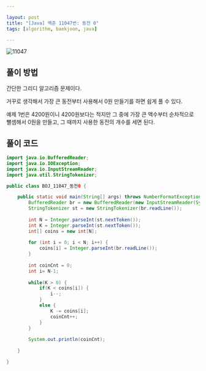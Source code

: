 ```yaml
---

layout: post
title: "[Java] 백준 11047번: 동전 0"
tags: [algorithm, baekjoon, java]

---
```


![11047](https://github.com/piacu/piacu.github.io/assets/26267376/654e1517-a4b7-4b54-9386-3f0801c042fe)



## 풀이 방법

간단한 그리디 알고리즘 문제이다.

거꾸로 생각해서 가장 큰 동전부터 사용해서 0원 만들기를 하면 쉽게 풀 수 있다.

예제 1번은 4200원이니 4200원보다는 적지만 그 중에 가장 큰 액수부터 순차적으로 뺄셈해서 0원을 만들고, 그 때까지 사용한 동전의 개수를 세면 된다.



## 풀이 코드

```java
import java.io.BufferedReader;
import java.io.IOException;
import java.io.InputStreamReader;
import java.util.StringTokenizer;

public class BOJ_11047_동전0 {

	public static void main(String[] args) throws NumberFormatException, IOException {
		BufferedReader br = new BufferedReader(new InputStreamReader(System.in));
		StringTokenizer st = new StringTokenizer(br.readLine());
		
		int N = Integer.parseInt(st.nextToken());
		int K = Integer.parseInt(st.nextToken());
		int[] coins = new int[N];
		
		for (int i = 0; i < N; i++) {
			coins[i] = Integer.parseInt(br.readLine());
		}
		
		int coinCnt = 0;
		int i= N-1;
		
		while(K > 0) {
			if(K < coins[i]) {
				i--;
			}
			else {
				K -= coins[i];
				coinCnt++;
			}
		}
		
		System.out.println(coinCnt);
		
	}

}
```
